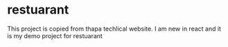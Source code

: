 # restuarant
This project is copied from thapa techlical website. I am new in react and it is my demo project for restuarant
